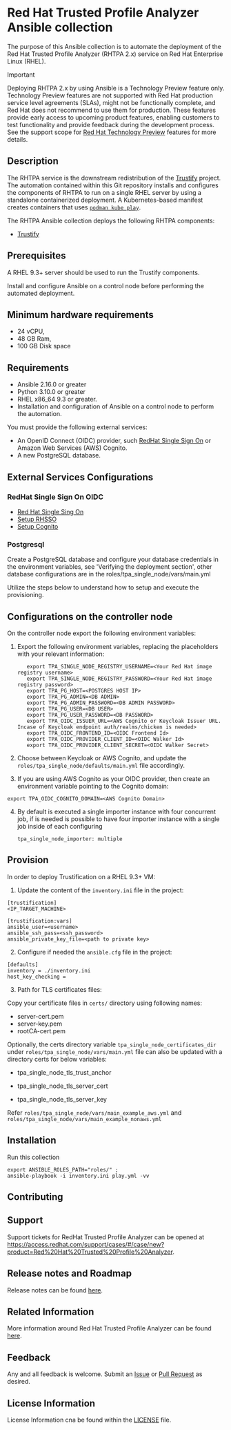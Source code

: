 # Red Hat Trusted Profile Analyzer Ansible collection

The purpose of this Ansible collection is to automate the deployment of the Red Hat Trusted Profile Analyzer (RHTPA 2.x) service on Red Hat Enterprise Linux (RHEL).

> [!IMPORTANT]
> Deploying RHTPA 2.x by using Ansible is a Technology Preview feature only.
> Technology Preview features are not supported with Red Hat production service level agreements (SLAs), might not be functionally complete, and Red Hat does not recommend to use them for production.
> These features provide early access to upcoming product features, enabling customers to test functionality and provide feedback during the development process.
> See the support scope for [Red Hat Technology Preview](https://access.redhat.com/support/offerings/techpreview/) features for more details.

## Description

The RHTPA service is the downstream redistribution of the [Trustify](https://github.com/trustification/trustify) project.
The automation contained within this Git repository installs and configures the components of RHTPA to run on a single RHEL server by using a standalone containerized deployment. A Kubernetes-based manifest creates containers that uses [`podman kube play`](https://docs.podman.io/en/latest/markdown/podman-kube-play.1.html).

The RHTPA Ansible collection deploys the following RHTPA components:

- [Trustify](https://github.com/trustification/trustify)

## Prerequisites

A RHEL 9.3+ server should be used to run the Trustify components.

Install and configure Ansible on a control node before performing the automated deployment.

## Minimum hardware requirements

- 24 vCPU,
- 48 GB Ram,
- 100 GB Disk space

## Requirements

- Ansible 2.16.0 or greater
- Python 3.10.0 or greater
- RHEL x86_64 9.3 or greater.
- Installation and configuration of Ansible on a control node to perform the automation.

You must provide the following external services:

- An OpenID Connect (OIDC) provider, such [RedHat Single Sign On](https://console.redhat.com/ansible/automation-hub/repo/published/redhat/sso/) or Amazon Web Services (AWS) Cognito.
- A new PostgreSQL database.

## External Services Configurations

### RedHat Single Sign On OIDC

- [Red Hat Single Sing On](https://access.redhat.com/products/red-hat-single-sign-on/)
- [Setup RHSSO](https://github.com/trustification/trustify/blob/main/docs/book/modules/admin/pages/infrastructure.adoc#keycloak)
- [Setup Cognito](https://github.com/trustification/trustify/blob/main/docs/book/modules/admin/pages/infrastructure.adoc)

### Postgresql

Create a PostgreSQL database and configure your database credentials in the environment variables, see 'Verifying the deployment section',
other database configurations are in the roles/tpa_single_node/vars/main.yml

Utilize the steps below to understand how to setup and execute the provisioning.

## Configurations on the controller node

On the controller node export the following environment variables:

1. Export the following environment variables, replacing the placeholders with your relevant information:

   ```shell
      export TPA_SINGLE_NODE_REGISTRY_USERNAME=<Your Red Hat image registry username>
      export TPA_SINGLE_NODE_REGISTRY_PASSWORD=<Your Red Hat image registry password>
      export TPA_PG_HOST=<POSTGRES HOST IP>
      export TPA_PG_ADMIN=<DB ADMIN>
      export TPA_PG_ADMIN_PASSWORD=<DB ADMIN PASSWORD>
      export TPA_PG_USER=<DB USER>
      export TPA_PG_USER_PASSWORD=<DB PASSWORD>
      export TPA_OIDC_ISSUER_URL=<AWS Cognito or Keycloak Issuer URL. Incase of Keycloak endpoint auth/realms/chicken is needed>
      export TPA_OIDC_FRONTEND_ID=<OIDC Frontend Id>
      export TPA_OIDC_PROVIDER_CLIENT_ID=<OIDC Walker Id>
      export TPA_OIDC_PROVIDER_CLIENT_SECRET=<OIDC Walker Secret>
   ```

2. Choose between Keycloak or AWS Cognito, and update the `roles/tpa_single_node/defaults/main.yml` file accordingly.

3. If you are using AWS Cognito as your OIDC provider, then create an environment variable pointing to the Cognito domain:

```shell
export TPA_OIDC_COGNITO_DOMAIN=<AWS Cognito Domain>
```
4. By default is executed a single importer instance with four concurrent job, if is needed is possible to have four
   importer instance with a single job inside of each configuring 
   ```
   tpa_single_node_importer: multiple
   ```

## Provision

In order to deploy Trustification on a RHEL 9.3+ VM:

1. Update the content of the `inventory.ini` file in the project:

```
[trustification]
<IP_TARGET_MACHINE>

[trustification:vars]
ansible_user=<username>
ansible_ssh_pass=<ssh_password>
ansible_private_key_file=<path to private key>
```

2. Configure if needed the `ansible.cfg` file in the project:

```
[defaults]
inventory = ./inventory.ini
host_key_checking =
```

3. Path for TLS certificates files:

Copy your certificate files in `certs/` directory using following names:

- server-cert.pem
- server-key.pem
- rootCA-cert.pem

Optionally, the certs directory variable `tpa_single_node_certificates_dir` under `roles/tpa_single_node/vars/main.yml` file can also be updated with a directory certs for below variables:

- tpa_single_node_tls_trust_anchor

- tpa_single_node_tls_server_cert
- tpa_single_node_tls_server_key

Refer `roles/tpa_single_node/vars/main_example_aws.yml` and `roles/tpa_single_node/vars/main_example_nonaws.yml`

## Installation

Run this collection

```shell
export ANSIBLE_ROLES_PATH="roles/" ;
ansible-playbook -i inventory.ini play.yml -vv
```

## Contributing

## Support

Support tickets for RedHat Trusted Profile Analyzer can be opened at https://access.redhat.com/support/cases/#/case/new?product=Red%20Hat%20Trusted%20Profile%20Analyzer.

## Release notes and Roadmap

Release notes can be found [here](https://docs.redhat.com/en/documentation/red_hat_trusted_profile_analyzer/2.0/html/release_notes/index).

## Related Information

More information around Red Hat Trusted Profile Analyzer can be found [here](https://access.redhat.com/products/red-hat-trusted-profile-analyzer).

## Feedback

Any and all feedback is welcome. Submit an [Issue](https://github.com/trustification/trustify-ansible/issues) or [Pull Request](https://github.com/trustification/trustify-ansible/pulls) as desired.

## License Information

License Information cna be found within the [LICENSE](https://github.com/trustification/trustification-ansible/blob/main/LICENSE) file.
